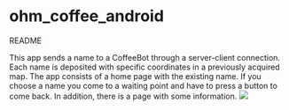 # ohm_coffee_android
README

This app sends a name to a CoffeeBot through a server-client connection. 
Each name is deposited with specific coordinates in a previously acquired map.
The app consists of a home page with the existing name. 
If you choose a name you come to a waiting point and have to press a button to come back.
In addition, there is a page with some information.
![](https://user-images.githubusercontent.com/44081288/52898731-dad05600-31e1-11e9-8c2f-5ca5b6732375.jpg)

